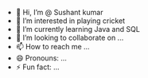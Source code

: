 - 👋 Hi, I’m @ Sushant kumar
- 👀 I’m interested in playing cricket
- 🌱 I’m currently learning Java and SQL
- 💞️ I’m looking to collaborate on ...
- 📫 How to reach me ...
- 😄 Pronouns: ...
- ⚡ Fun fact: ...

<!---
Sushant9801/Sushant9801 is a ✨ special ✨ repository because its `README.md` (this file) appears on your GitHub profile.
You can click the Preview link to take a look at your changes.
--->
